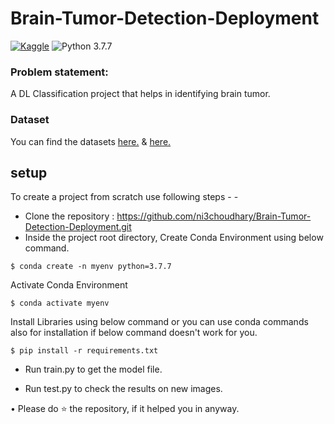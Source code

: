 # Brain-Tumor-Detection-Deployment

[![Kaggle](https://img.shields.io/badge/Dataset-Kaggle-blue.svg)](https://www.kaggle.com/competitions/plant-pathology-2020-fgvc7/data) ![Python 3.7.7](https://img.shields.io/badge/Python-3.6-brightgreen.svg)

### Problem statement:
A DL Classification project that helps in identifying brain tumor.

### Dataset
You can find the datasets [here.](https://www.kaggle.com/datasets/ahmedhamada0/brain-tumor-detection) & [here.](https://www.kaggle.com/datasets/navoneel/brain-mri-images-for-brain-tumor-detection)

## setup
To create a project from scratch use following steps - -

- Clone the repository : https://github.com/ni3choudhary/Brain-Tumor-Detection-Deployment.git
- Inside the project root directory, Create Conda Environment using below command.
```console
$ conda create -n myenv python=3.7.7
``` 

Activate Conda Environment
```console
$ conda activate myenv
```
Install Libraries using below command or you can use conda commands also for installation if below command doesn't work for you.
```console
$ pip install -r requirements.txt
```
- Run train.py to get the model file.

- Run test.py to check the results on new images.

• Please do ⭐ the repository, if it helped you in anyway.


